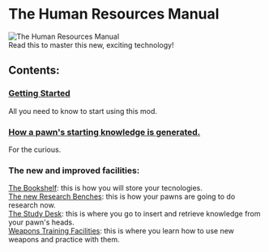 # The Human Resources Manual
![The Human Resources Manual](https://i.imgur.com/GelF7I6.png)\
Read this to master this new, exciting technology!

## Contents:

### [Getting Started](https://github.com/jptrrs/HumanResources/wiki/Getting-Started) 
All you need to know to start using this mod.

### [How a pawn's starting knowledge is generated.](https://github.com/jptrrs/HumanResources/wiki/How-a-pawn's-starting-knowledge-is-generated.)
For the curious.

### The new and improved facilities:
[The Bookshelf](https://github.com/jptrrs/HumanResources/wiki/Books-and-Bookshelves): this is how you will store your tecnologies.\
[The new Research Benches](https://github.com/jptrrs/HumanResources/wiki/The-new-Research-Benches): this is how your pawns are going to do research now.\
[The Study Desk](https://github.com/jptrrs/HumanResources/wiki/The-new-Study-Desk): this is where you go to insert and retrieve knowledge from your pawn's heads.\
[Weapons Training Facilities](https://github.com/jptrrs/HumanResources/wiki/Weapon-Training): this is where you learn how to use new weapons and practice with them.